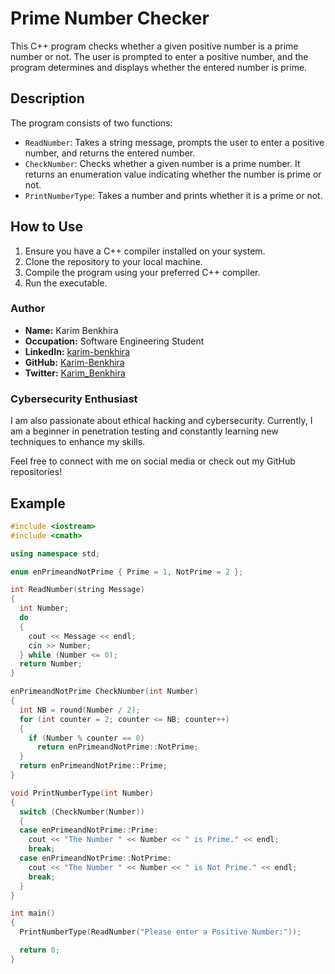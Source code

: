 # Prime Number Checker

This C++ program checks whether a given positive number is a prime number or not. The user is prompted to enter a positive number, and the program determines and displays whether the entered number is prime.

## Description

The program consists of two functions:
- `ReadNumber`: Takes a string message, prompts the user to enter a positive number, and returns the entered number.
- `CheckNumber`: Checks whether a given number is a prime number. It returns an enumeration value indicating whether the number is prime or not.
- `PrintNumberType`: Takes a number and prints whether it is a prime or not.

## How to Use

1. Ensure you have a C++ compiler installed on your system.
2. Clone the repository to your local machine.
3. Compile the program using your preferred C++ compiler.
4. Run the executable.

### Author

- **Name:** Karim Benkhira
- **Occupation:** Software Engineering Student
- **LinkedIn:** [karim-benkhira](https://linkedin.com/in/karim-benkhira-206597224)
- **GitHub:** [Karim-Benkhira](https://github.com/Karim-Benkhira)
- **Twitter:** [Karim_Benkhira](https://twitter.com/Karim_Benkhira)

### Cybersecurity Enthusiast

I am also passionate about ethical hacking and cybersecurity. Currently, I am a beginner in penetration testing and constantly learning new techniques to enhance my skills.

Feel free to connect with me on social media or check out my GitHub repositories!

## Example

```cpp
#include <iostream>
#include <cmath>

using namespace std;

enum enPrimeandNotPrime { Prime = 1, NotPrime = 2 };

int ReadNumber(string Message)
{
  int Number;
  do
  {
    cout << Message << endl;
    cin >> Number;
  } while (Number <= 0);
  return Number;
}

enPrimeandNotPrime CheckNumber(int Number)
{
  int NB = round(Number / 2);
  for (int counter = 2; counter <= NB; counter++)
  {
    if (Number % counter == 0)
      return enPrimeandNotPrime::NotPrime;
  }
  return enPrimeandNotPrime::Prime;
}

void PrintNumberType(int Number)
{
  switch (CheckNumber(Number))
  {
  case enPrimeandNotPrime::Prime:
    cout << "The Number " << Number << " is Prime." << endl;
    break;
  case enPrimeandNotPrime::NotPrime:
    cout << "The Number " << Number << " is Not Prime." << endl;
    break;
  }
}

int main()
{
  PrintNumberType(ReadNumber("Please enter a Positive Number:"));

  return 0;
}
